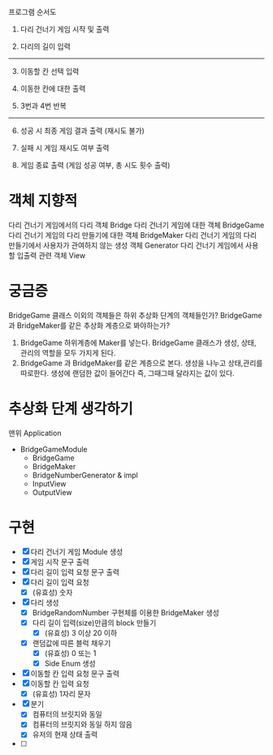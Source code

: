 
프로그램 순서도

1. 다리 건너기 게임 시작 및 출력

2. 다리의 길이 입력
---
3. 이동할 칸 선택 입력

4. 이동한 칸에 대한 출력

5. 3번과 4번 반복
---

6. 성공 시 최종 게임 결과 출력 (재시도 불가)

7. 실패 시 게임 재시도 여부 출력

8. 게임 종료 출력 (게임 성공 여부, 총 시도 횟수 출력)

# 객체 지향적

다리 건너기 게임에서의 다리 객체 Bridge
다리 건너기 게임에 대한 객체 BridgeGame
다리 건너기 게임의 다리 만들기에 대한 객체 BridgeMaker
다리 건너기 게임의 다리 만들기에서 사용자가 관여하지 않는 생성 객체 Generator
다리 건너기 게임에서 사용할 입출력 관련 객체 View

# 궁금증

BridgeGame 클래스 이외의 객체들은 하위 추상화 단계의 객체들인가?
BridgeGame과 BridgeMaker를 같은 추상화 계층으로 봐야하는가?
1. BridgeGame 하위계층에 Maker를 넣는다.
   BridgeGame 클래스가 생성, 상태, 관리의 역할을 모두 가지게 된다.
2. BridgeGame 과 BridgeMaker를 같은 계층으로 본다.
   생성을 나누고 상태,관리를 따로한다.
   생성에 랜덤한 값이 들어간다 즉, 그때그때 달라지는 값이 있다.


# 추상화 단계 생각하기

맨위  Application

- BridgeGameModule
    - BridgeGame
    - BridgeMaker
    - BridgeNumberGenerator & impl
    - InputView
    - OutputView

# 구현
- [x] 다리 건너기 게임 Module 생성
- [x] 게임 시작 문구 출력
- [x] 다리 길이 입력 요청 문구 출력
- [x] 다리 길이 입력 요청
    - [x] (유효성) 숫자
- [x] 다리 생성
    - [x] BridgeRandomNumber 구현체를 이용한 BridgeMaker 생성
    - [x] 다리 길이 입력(size)만큼의 block 만들기
        - [x] (유효성) 3 이상 20 이하
    - [x] 랜덤값에 따른 블럭 채우기
        - [x] (유효성) 0 또는 1
        - [x] Side Enum 생성
- [x] 이동할 칸 입력 요청 문구 출력
- [x] 이동할 칸 입력 요청
    - [x] (유효성) 1자리 문자
- [x] 분기
  - [x] 컴퓨터의 브릿지와 동일
  - [x] 컴퓨터의 브릿지와 동일 하지 않음
  - [x] 유저의 현재 상태 출력
- [ ] 
